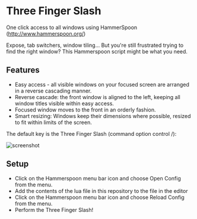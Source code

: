 # Three Finger Slash
One click access to all windows using HammerSpoon (http://www.hammerspoon.org/)

Expose, tab switchers, window tiling... But you're still frustrated trying to find the right window? This Hammerspoon script might be what you need.


## Features

  - Easy access -  all visible windows on your focused screen are arranged in a reverse cascading manner.
  - Reverse cascade:  the front window is aligned to the left, keeping all window titles visible within easy access.
  - Focused window moves to the front in an orderly fashion.
  - Smart resizing: Windows keep their dimensions where possible, resized to fit within limits of the screen.
  
  
The default key is the Three Finger Slash (command option control /):

![screenshot](https://user-images.githubusercontent.com/594871/87063699-985c4e80-c206-11ea-8a7c-a0906ef7e854.png)

## Setup

- Click on the Hammerspoon menu bar icon and choose Open Config from the menu.
- Add the contents of the lua file in this repository to the file in the editor
- Click on the Hammerspoon menu bar icon and choose Reload Config from the menu.
- Perform the Three Finger Slash!
